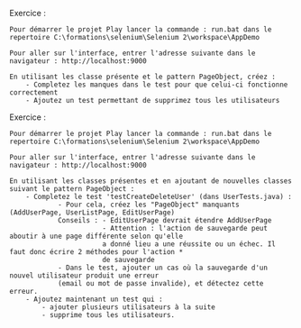 Exercice :

	Pour démarrer le projet Play lancer la commande : run.bat dans le repertoire C:\formations\selenium\Selenium 2\workspace\AppDemo
	
	Pour aller sur l'interface, entrer l'adresse suivante dans le navigateur : http://localhost:9000

	En utilisant les classe présente et le pattern PageObject, créez :
		- Completez les manques dans le test pour que celui-ci fonctionne correctement
		- Ajoutez un test permettant de supprimez tous les utilisateurs

Exercice :

	Pour démarrer le projet Play lancer la commande : run.bat dans le repertoire C:\formations\selenium\Selenium 2\workspace\AppDemo

	Pour aller sur l'interface, entrer l'adresse suivante dans le navigateur : http://localhost:9000

	En utilisant les classes présentes et en ajoutant de nouvelles classes suivant le pattern PageObject :
		- Completez le test 'testCreateDeleteUser' (dans UserTests.java) :
				- Pour cela, créez les "PageObject" manquants (AddUserPage, UserListPage, EditUserPage)
				Conseils : - EditUserPage devrait étendre AddUserPage
				           - Attention : l'action de sauvegarde peut aboutir à une page différente selon qu'elle
				           a donné lieu a une réussite ou un échec. Il faut donc écrire 2 méthodes pour l'action *
				           de sauvegarde
				- Dans le test, ajouter un cas où la sauvegarde d'un nouvel utilisateur produit une erreur
				(email ou mot de passe invalide), et détectez cette erreur.
		- Ajoutez maintenant un test qui :
			- ajouter plusieurs utilisateurs à la suite
			- supprime tous les utilisateurs.
